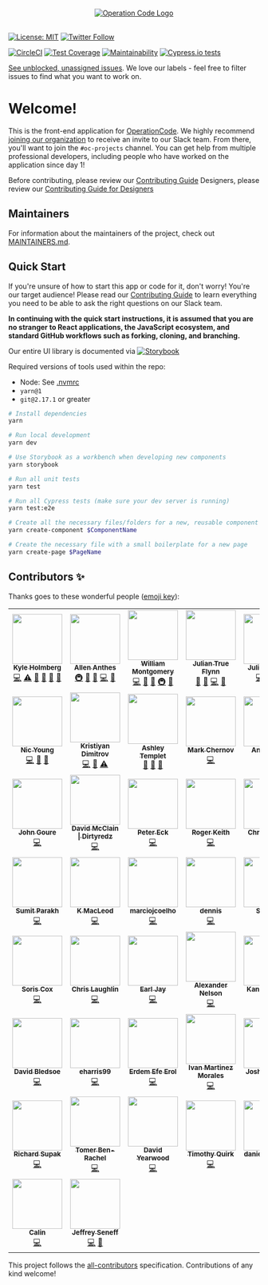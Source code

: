 <div align="center">
  <br>
  <a href="https://operationcode.org">
    <img
      alt="Operation Code Logo"
      src="https://operation-code-assets.s3.us-east-2.amazonaws.com/branding/logos/large-blue-logo.png"
    >
  </a>
  <br>
  <br>
</div>

[![License: MIT](https://img.shields.io/badge/License-MIT-blue.svg)](https://opensource.org/licenses/MIT)
[![Twitter Follow](https://img.shields.io/twitter/follow/operation_code.svg?style=social&label=Follow&style=social)](https://twitter.com/operation_code)

[![CircleCI](https://circleci.com/gh/OperationCode/front-end/tree/main.svg?style=svg)](https://circleci.com/gh/OperationCode/front-end/tree/main)
[![Test Coverage](https://api.codeclimate.com/v1/badges/5010b82ce5d8e319a597/test_coverage)](https://codeclimate.com/github/OperationCode/front-end/test_coverage)
[![Maintainability](https://api.codeclimate.com/v1/badges/5010b82ce5d8e319a597/maintainability)](https://codeclimate.com/github/OperationCode/front-end/maintainability)
[![Cypress.io tests](https://img.shields.io/badge/cypress.io-tests-green.svg?style=flat-square)](https://cypress.io)

[See unblocked, unassigned issues](https://github.com/OperationCode/front-end/issues?q=is%3Aopen+is%3Aissue+-label%3A%22Status%3A+Blocked%22+no%3Aassignee). We love our labels - feel free to filter issues to find what you want to work on.

# Welcome!

This is the front-end application for [OperationCode](https://operationcode.org). We highly recommend [joining our organization](https://operationcode.org/join) to receive an invite to our Slack team. From there, you'll want to join the `#oc-projects` channel. You can get help from multiple professional developers, including people who have worked on the application since day 1!

Before contributing, please review our [Contributing Guide](CONTRIBUTING.md)
Designers, please review our [Contributing Guide for Designers](CONTRIBUTING_TO_DESIGN.md)

## Maintainers

For information about the maintainers of the project, check out [MAINTAINERS.md](MAINTAINERS.md).

## Quick Start

If you're unsure of how to start this app or code for it, don't worry! You're our target audience!
Please read our [Contributing Guide](CONTRIBUTING.md) to learn everything you need to be able to ask the right questions on our Slack team.

**In continuing with the quick start instructions, it is assumed that you are no stranger to React applications, the JavaScript ecosystem, and standard GitHub workflows such as forking, cloning, and branching.**

Our entire UI library is documented via [![Storybook](https://github.com/storybookjs/brand/blob/8d28584c89959d7075c237e9345955c895048977/badge/badge-storybook.svg)](http://storybook.operationcode.org)

Required versions of tools used within the repo:

- Node: See [.nvmrc](https://github.com/OperationCode/front-end/blob/main/.nvmrc)
- `yarn@1`
- `git@2.17.1` or greater

```sh
# Install dependencies
yarn

# Run local development
yarn dev

# Use Storybook as a workbench when developing new components
yarn storybook

# Run all unit tests
yarn test

# Run all Cypress tests (make sure your dev server is running)
yarn test:e2e

# Create all the necessary files/folders for a new, reusable component
yarn create-component $ComponentName

# Create the necessary file with a small boilerplate for a new page
yarn create-page $PageName
```

## Contributors ✨

Thanks goes to these wonderful people ([emoji key](https://allcontributors.org/docs/en/emoji-key)):

<!-- ALL-CONTRIBUTORS-LIST:START - Do not remove or modify this section -->
<!-- prettier-ignore-start -->
<!-- markdownlint-disable -->
<table>
  <tr>
    <td align="center"><a href="https://kylemh.com"><img src="https://avatars1.githubusercontent.com/u/9523719?v=4" width="100px;" alt=""/><br /><sub><b>Kyle Holmberg</b></sub></a><br /><a href="https://github.com/OperationCode/front-end/commits?author=kylemh" title="Code">💻</a> <a href="https://github.com/OperationCode/front-end/commits?author=kylemh" title="Tests">⚠️</a> <a href="#maintenance-kylemh" title="Maintenance">🚧</a> <a href="#ideas-kylemh" title="Ideas, Planning, & Feedback">🤔</a> <a href="https://github.com/OperationCode/front-end/commits?author=kylemh" title="Documentation">📖</a> <a href="#question-kylemh" title="Answering Questions">💬</a></td>
    <td align="center"><a href="https://www.linkedin.com/in/allen-anthes/"><img src="https://avatars1.githubusercontent.com/u/27715246?v=4" width="100px;" alt=""/><br /><sub><b>Allen Anthes</b></sub></a><br /><a href="#infra-AllenAnthes" title="Infrastructure (Hosting, Build-Tools, etc)">🚇</a> <a href="#maintenance-AllenAnthes" title="Maintenance">🚧</a> <a href="#ideas-AllenAnthes" title="Ideas, Planning, & Feedback">🤔</a> <a href="https://github.com/OperationCode/front-end/commits?author=AllenAnthes" title="Code">💻</a> <a href="#question-AllenAnthes" title="Answering Questions">💬</a></td>
    <td align="center"><a href="https://github.com/wimo7083"><img src="https://avatars2.githubusercontent.com/u/10781353?v=4" width="100px;" alt=""/><br /><sub><b>William Montgomery</b></sub></a><br /><a href="https://github.com/OperationCode/front-end/commits?author=wimo7083" title="Code">💻</a> <a href="https://github.com/OperationCode/front-end/pulls?q=is%3Apr+reviewed-by%3Awimo7083" title="Reviewed Pull Requests">👀</a> <a href="#ideas-wimo7083" title="Ideas, Planning, & Feedback">🤔</a> <a href="#infra-wimo7083" title="Infrastructure (Hosting, Build-Tools, etc)">🚇</a> <a href="#maintenance-wimo7083" title="Maintenance">🚧</a></td>
    <td align="center"><a href="https://juliantrueflynn.com"><img src="https://avatars2.githubusercontent.com/u/2691129?v=4" width="100px;" alt=""/><br /><sub><b>Julian True Flynn</b></sub></a><br /><a href="#maintenance-juliantrueflynn" title="Maintenance">🚧</a> <a href="#ideas-juliantrueflynn" title="Ideas, Planning, & Feedback">🤔</a> <a href="https://github.com/OperationCode/front-end/commits?author=juliantrueflynn" title="Code">💻</a> <a href="#question-juliantrueflynn" title="Answering Questions">💬</a></td>
    <td align="center"><a href="https://github.com/jmayergit"><img src="https://avatars2.githubusercontent.com/u/8594272?v=4" width="100px;" alt=""/><br /><sub><b>Julien Mayer</b></sub></a><br /><a href="https://github.com/OperationCode/front-end/commits?author=jmayergit" title="Code">💻</a> <a href="https://github.com/OperationCode/front-end/commits?author=jmayergit" title="Tests">⚠️</a> <a href="#ideas-jmayergit" title="Ideas, Planning, & Feedback">🤔</a></td>
    <td align="center"><a href="http://schulz.codes"><img src="https://avatars3.githubusercontent.com/u/3123354?v=4" width="100px;" alt=""/><br /><sub><b>Daniel Schulz</b></sub></a><br /><a href="https://github.com/OperationCode/front-end/commits?author=takethefake" title="Code">💻</a> <a href="#ideas-takethefake" title="Ideas, Planning, & Feedback">🤔</a> <a href="#infra-takethefake" title="Infrastructure (Hosting, Build-Tools, etc)">🚇</a></td>
    <td align="center"><a href="https://sethbergman.tech"><img src="https://avatars3.githubusercontent.com/u/8031689?v=4" width="100px;" alt=""/><br /><sub><b>Seth Bergman</b></sub></a><br /><a href="https://github.com/OperationCode/front-end/commits?author=sethbergman" title="Code">💻</a> <a href="https://github.com/OperationCode/front-end/pulls?q=is%3Apr+reviewed-by%3Asethbergman" title="Reviewed Pull Requests">👀</a> <a href="#ideas-sethbergman" title="Ideas, Planning, & Feedback">🤔</a></td>
  </tr>
  <tr>
    <td align="center"><a href="https://nicyoung.io"><img src="https://avatars0.githubusercontent.com/u/1323750?v=4" width="100px;" alt=""/><br /><sub><b>Nic Young</b></sub></a><br /><a href="https://github.com/OperationCode/front-end/commits?author=nryoung" title="Code">💻</a> <a href="https://github.com/OperationCode/front-end/pulls?q=is%3Apr+reviewed-by%3Anryoung" title="Reviewed Pull Requests">👀</a> <a href="#ideas-nryoung" title="Ideas, Planning, & Feedback">🤔</a></td>
    <td align="center"><a href="https://github.com/KrDimitrov"><img src="https://avatars3.githubusercontent.com/u/29924708?v=4" width="100px;" alt=""/><br /><sub><b>Kristiyan Dimitrov</b></sub></a><br /><a href="https://github.com/OperationCode/front-end/commits?author=KrDimitrov" title="Code">💻</a> <a href="#maintenance-KrDimitrov" title="Maintenance">🚧</a> <a href="https://github.com/OperationCode/front-end/commits?author=KrDimitrov" title="Tests">⚠️</a></td>
    <td align="center"><a href="https://github.com/AshTemp"><img src="https://avatars0.githubusercontent.com/u/19790104?v=4" width="100px;" alt=""/><br /><sub><b>Ashley Templet</b></sub></a><br /><a href="#ideas-AshTemp" title="Ideas, Planning, & Feedback">🤔</a> <a href="#projectManagement-AshTemp" title="Project Management">📆</a> <a href="#business-AshTemp" title="Business development">💼</a></td>
    <td align="center"><a href="https://github.com/markchernov"><img src="https://avatars1.githubusercontent.com/u/16090885?v=4" width="100px;" alt=""/><br /><sub><b>Mark Chernov</b></sub></a><br /><a href="https://github.com/OperationCode/front-end/commits?author=markchernov" title="Code">💻</a></td>
    <td align="center"><a href="https://github.com/tigclaw"><img src="https://avatars0.githubusercontent.com/u/6943858?v=4" width="100px;" alt=""/><br /><sub><b>Angela Lin</b></sub></a><br /><a href="https://github.com/OperationCode/front-end/commits?author=tigclaw" title="Code">💻</a></td>
    <td align="center"><a href="https://chrismgonzalez.com"><img src="https://avatars3.githubusercontent.com/u/10368310?v=4" width="100px;" alt=""/><br /><sub><b>Chris Gonzalez</b></sub></a><br /><a href="https://github.com/OperationCode/front-end/commits?author=chrismgonzalez" title="Code">💻</a></td>
    <td align="center"><a href="https://github.com/clsoar"><img src="https://avatars2.githubusercontent.com/u/28604435?v=4" width="100px;" alt=""/><br /><sub><b>CL Mason</b></sub></a><br /><a href="https://github.com/OperationCode/front-end/commits?author=clsoar" title="Code">💻</a></td>
  </tr>
  <tr>
    <td align="center"><a href="https://github.com/JohnGoure"><img src="https://avatars3.githubusercontent.com/u/8660448?v=4" width="100px;" alt=""/><br /><sub><b>John Goure</b></sub></a><br /><a href="https://github.com/OperationCode/front-end/commits?author=JohnGoure" title="Code">💻</a></td>
    <td align="center"><a href="http://dirtyredz.com"><img src="https://avatars0.githubusercontent.com/u/7119499?v=4" width="100px;" alt=""/><br /><sub><b>David McClain &#124; Dirtyredz</b></sub></a><br /><a href="https://github.com/OperationCode/front-end/commits?author=dirtyredz" title="Code">💻</a></td>
    <td align="center"><a href="https://github.com/PeterEckIII"><img src="https://avatars1.githubusercontent.com/u/35156163?v=4" width="100px;" alt=""/><br /><sub><b>Peter Eck</b></sub></a><br /><a href="https://github.com/OperationCode/front-end/commits?author=PeterEckIII" title="Code">💻</a></td>
    <td align="center"><a href="https://github.com/RaevLogic"><img src="https://avatars2.githubusercontent.com/u/38801291?v=4" width="100px;" alt=""/><br /><sub><b>Roger Keith</b></sub></a><br /><a href="https://github.com/OperationCode/front-end/commits?author=RaevLogic" title="Code">💻</a></td>
    <td align="center"><a href="https://github.com/chrisgalvan"><img src="https://avatars3.githubusercontent.com/u/1694600?v=4" width="100px;" alt=""/><br /><sub><b>Chris Galvan</b></sub></a><br /><a href="https://github.com/OperationCode/front-end/commits?author=chrisgalvan" title="Code">💻</a></td>
    <td align="center"><a href="https://github.com/jfie5"><img src="https://avatars2.githubusercontent.com/u/2934166?v=4" width="100px;" alt=""/><br /><sub><b>Jacob Fielding</b></sub></a><br /><a href="https://github.com/OperationCode/front-end/commits?author=jfie5" title="Code">💻</a></td>
    <td align="center"><a href="https://github.com/dayvod"><img src="https://avatars0.githubusercontent.com/u/28246170?v=4" width="100px;" alt=""/><br /><sub><b>David</b></sub></a><br /><a href="https://github.com/OperationCode/front-end/commits?author=dayvod" title="Code">💻</a></td>
  </tr>
  <tr>
    <td align="center"><a href="https://github.com/sumitparakh"><img src="https://avatars2.githubusercontent.com/u/4236211?v=4" width="100px;" alt=""/><br /><sub><b>Sumit Parakh</b></sub></a><br /><a href="https://github.com/OperationCode/front-end/commits?author=sumitparakh" title="Code">💻</a></td>
    <td align="center"><a href="http://www.macleodwebdev.com"><img src="https://avatars0.githubusercontent.com/u/28678836?v=4" width="100px;" alt=""/><br /><sub><b>K MacLeod</b></sub></a><br /><a href="https://github.com/OperationCode/front-end/commits?author=ksmacleod99" title="Code">💻</a></td>
    <td align="center"><a href="https://github.com/marciojcoelho"><img src="https://avatars3.githubusercontent.com/u/8591171?v=4" width="100px;" alt=""/><br /><sub><b>marciojcoelho</b></sub></a><br /><a href="https://github.com/OperationCode/front-end/commits?author=marciojcoelho" title="Code">💻</a></td>
    <td align="center"><a href="https://github.com/dtmle"><img src="https://avatars2.githubusercontent.com/u/35821286?v=4" width="100px;" alt=""/><br /><sub><b>dennis</b></sub></a><br /><a href="https://github.com/OperationCode/front-end/commits?author=dtmle" title="Code">💻</a></td>
    <td align="center"><a href="http://sagarwal.xyz"><img src="https://avatars0.githubusercontent.com/u/4496335?v=4" width="100px;" alt=""/><br /><sub><b>Shobhit</b></sub></a><br /><a href="https://github.com/OperationCode/front-end/commits?author=Shobhit1" title="Code">💻</a></td>
    <td align="center"><a href="https://www.linkedin.com/in/ryostpmp/"><img src="https://avatars3.githubusercontent.com/u/35543580?v=4" width="100px;" alt=""/><br /><sub><b>Rick</b></sub></a><br /><a href="https://github.com/OperationCode/front-end/commits?author=rlyost" title="Code">💻</a></td>
    <td align="center"><a href="http://jimulle.com"><img src="https://avatars3.githubusercontent.com/u/2433183?v=4" width="100px;" alt=""/><br /><sub><b>Jim</b></sub></a><br /><a href="https://github.com/OperationCode/front-end/commits?author=jimulle" title="Code">💻</a></td>
  </tr>
  <tr>
    <td align="center"><a href="https://soris-codes.github.io"><img src="https://avatars1.githubusercontent.com/u/37656842?v=4" width="100px;" alt=""/><br /><sub><b>Soris Cox</b></sub></a><br /><a href="https://github.com/OperationCode/front-end/commits?author=soris-codes" title="Code">💻</a></td>
    <td align="center"><a href="https://www.thedyslexicdeveloper.com/"><img src="https://avatars0.githubusercontent.com/u/495517?v=4" width="100px;" alt=""/><br /><sub><b>Chris Laughlin</b></sub></a><br /><a href="https://github.com/OperationCode/front-end/commits?author=chrislaughlin" title="Code">💻</a></td>
    <td align="center"><a href="https://github.com/ecaoile"><img src="https://avatars3.githubusercontent.com/u/34725510?v=4" width="100px;" alt=""/><br /><sub><b>Earl Jay</b></sub></a><br /><a href="https://github.com/OperationCode/front-end/commits?author=ecaoile" title="Code">💻</a></td>
    <td align="center"><a href="https://goo.gl/2ppEbW"><img src="https://avatars2.githubusercontent.com/u/16615147?v=4" width="100px;" alt=""/><br /><sub><b>Alexander Nelson</b></sub></a><br /><a href="https://github.com/OperationCode/front-end/commits?author=AlexanderNelson" title="Code">💻</a></td>
    <td align="center"><a href="https://github.com/kanitsharma"><img src="https://avatars2.githubusercontent.com/u/23506120?v=4" width="100px;" alt=""/><br /><sub><b>Kanit Sharma</b></sub></a><br /><a href="https://github.com/OperationCode/front-end/commits?author=kanitsharma" title="Code">💻</a></td>
    <td align="center"><a href="https://github.com/aasifkhan7"><img src="https://avatars0.githubusercontent.com/u/25710869?v=4" width="100px;" alt=""/><br /><sub><b>aasifkhan7</b></sub></a><br /><a href="https://github.com/OperationCode/front-end/commits?author=aasifkhan7" title="Code">💻</a></td>
    <td align="center"><a href="https://github.com/babu-thomas"><img src="https://avatars0.githubusercontent.com/u/13412867?v=4" width="100px;" alt=""/><br /><sub><b>Babu Thomas</b></sub></a><br /><a href="https://github.com/OperationCode/front-end/commits?author=babu-thomas" title="Code">💻</a></td>
  </tr>
  <tr>
    <td align="center"><a href="https://github.com/dwbledsoe"><img src="https://avatars2.githubusercontent.com/u/47822368?v=4" width="100px;" alt=""/><br /><sub><b>David Bledsoe</b></sub></a><br /><a href="https://github.com/OperationCode/front-end/commits?author=dwbledsoe" title="Code">💻</a></td>
    <td align="center"><a href="https://github.com/eharris99"><img src="https://avatars2.githubusercontent.com/u/8528157?v=4" width="100px;" alt=""/><br /><sub><b>eharris99</b></sub></a><br /><a href="https://github.com/OperationCode/front-end/commits?author=eharris99" title="Code">💻</a></td>
    <td align="center"><a href="https://github.com/iTechsTR"><img src="https://avatars1.githubusercontent.com/u/33372714?v=4" width="100px;" alt=""/><br /><sub><b>Erdem Efe Erol</b></sub></a><br /><a href="https://github.com/OperationCode/front-end/commits?author=iTechsTR" title="Code">💻</a></td>
    <td align="center"><a href="https://ivanmartinez.codes/"><img src="https://avatars2.githubusercontent.com/u/35318080?v=4" width="100px;" alt=""/><br /><sub><b>Ivan Martinez Morales</b></sub></a><br /><a href="https://github.com/OperationCode/front-end/commits?author=ivanmartinezmorales" title="Code">💻</a></td>
    <td align="center"><a href="https://github.com/joshcallahan"><img src="https://avatars2.githubusercontent.com/u/33660604?v=4" width="100px;" alt=""/><br /><sub><b>Josh Callahan</b></sub></a><br /><a href="https://github.com/OperationCode/front-end/commits?author=joshcallahan" title="Code">💻</a></td>
    <td align="center"><a href="http://www.josiahdahl.com"><img src="https://avatars1.githubusercontent.com/u/5520415?v=4" width="100px;" alt=""/><br /><sub><b>Josiah Dahl</b></sub></a><br /><a href="https://github.com/OperationCode/front-end/commits?author=josiahdahl" title="Code">💻</a></td>
    <td align="center"><a href="https://github.com/KPGunner"><img src="https://avatars0.githubusercontent.com/u/31373828?v=4" width="100px;" alt=""/><br /><sub><b>Kyle Gunn</b></sub></a><br /><a href="https://github.com/OperationCode/front-end/commits?author=KPGunner" title="Code">💻</a></td>
  </tr>
  <tr>
    <td align="center"><a href="https://github.com/rsupak"><img src="https://avatars0.githubusercontent.com/u/28311826?v=4" width="100px;" alt=""/><br /><sub><b>Richard Supak</b></sub></a><br /><a href="https://github.com/OperationCode/front-end/commits?author=rsupak" title="Code">💻</a></td>
    <td align="center"><a href="https://codepen.io/TomerBenRachel/"><img src="https://avatars2.githubusercontent.com/u/23402988?v=4" width="100px;" alt=""/><br /><sub><b>Tomer Ben-Rachel</b></sub></a><br /><a href="https://github.com/OperationCode/front-end/commits?author=TomerPacific" title="Code">💻</a></td>
    <td align="center"><a href="https://github.com/dayvodddddddddddd"><img src="https://avatars2.githubusercontent.com/u/7948164?v=4" width="100px;" alt=""/><br /><sub><b>David Yearwood</b></sub></a><br /><a href="https://github.com/OperationCode/front-end/commits?author=dayvodddddddddddd" title="Code">💻</a></td>
    <td align="center"><a href="https://www.linkedin.com/in/timothyquirk/"><img src="https://avatars1.githubusercontent.com/u/44677020?v=4" width="100px;" alt=""/><br /><sub><b>Timothy Quirk</b></sub></a><br /><a href="https://github.com/OperationCode/front-end/commits?author=tfquirk" title="Code">💻</a></td>
    <td align="center"><a href="https://github.com/danielasannino"><img src="https://avatars2.githubusercontent.com/u/24445651?v=4" width="100px;" alt=""/><br /><sub><b>danielasannino</b></sub></a><br /><a href="https://github.com/OperationCode/front-end/commits?author=danielasannino" title="Code">💻</a></td>
    <td align="center"><a href="https://github.com/cbituin"><img src="https://avatars2.githubusercontent.com/u/38743840?v=4" width="100px;" alt=""/><br /><sub><b>Conrad Bituin</b></sub></a><br /><a href="https://github.com/OperationCode/front-end/commits?author=cbituin" title="Code">💻</a></td>
    <td align="center"><a href="http://www.linkedin.com/in/tunmise-profile"><img src="https://avatars0.githubusercontent.com/u/26048536?v=4" width="100px;" alt=""/><br /><sub><b>Tunmise Ogunniyi</b></sub></a><br /><a href="https://github.com/OperationCode/front-end/commits?author=IAMOTZ" title="Code">💻</a></td>
  </tr>
  <tr>
    <td align="center"><a href="https://wpwebdev360.wordpress.com/about/portfolio-1/"><img src="https://avatars0.githubusercontent.com/u/36063669?v=4" width="100px;" alt=""/><br /><sub><b>Calin</b></sub></a><br /><a href="https://github.com/OperationCode/front-end/commits?author=calincionca35" title="Code">💻</a></td>
    <td align="center"><a href="http://jeffreyseneff.com"><img src="https://avatars1.githubusercontent.com/u/22498613?v=4" width="100px;" alt=""/><br /><sub><b>Jeffrey Seneff</b></sub></a><br /><a href="https://github.com/OperationCode/front-end/commits?author=jeffsnff" title="Code">💻</a> <a href="#design-jeffsnff" title="Design">🎨</a></td>
  </tr>
</table>

<!-- markdownlint-enable -->
<!-- prettier-ignore-end -->

<!-- ALL-CONTRIBUTORS-LIST:END -->

This project follows the [all-contributors](https://github.com/all-contributors/all-contributors) specification. Contributions of any kind welcome!
